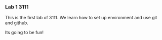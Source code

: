 ###  Lab 1 3111
This is the first lab of 3111. We learn how to set up environment and use git and github.

Its going to be fun!